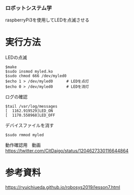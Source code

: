 ### ロボットシステム学
raspberryPi3を使用してLEDを点滅させる

# 実行方法

LEDの点滅

`$make`  
`$sudo insmod myled.ko`  
`$sudo chmod 666 /dev/myled0`  
`$echo 1 > /dev/myled0		# LEDを点灯`  
`$echo 0 > /dev/myled0		# LEDを消灯`  

ログの確認

`$tail /var/log/messages`  
`[  1162.919529]LED_ON`  
`[  1170.558968]LED_OFF`  

デバイスファイルを消す

`$sudo rmmod myled`  

動作確認用　動画  
https://twitter.com/CitDaigo/status/1204627330116644864


# 参考資料
https://ryuichiueda.github.io/robosys2019/lesson7.html
